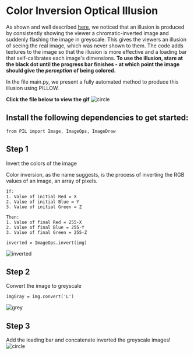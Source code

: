 # Color Inversion Optical Illusion


As shown and well described [here](https://t3hz0r.com/post/colour-afterimage-optical-illusion-tutorial/), we noticed that an illusion is produced by consistently showing the viewer a chromatic-inverted image and suddenly flashing the image in greyscale. This gives the viewers an illusion of seeing the real image, which was never shown to them. The code adds textures to the image so that the illusion is more effective and a loading bar that self-calibrates each image's dimensions. **To use the illusion, stare at the black dot until the progress bar finishes - at which point the image should give the *perception* of being colored.**

In the file main.py, we present a fully automated method to produce this illusion using PILLOW.

**Click the file below to view the gif**
![circle](https://user-images.githubusercontent.com/63454581/125639418-34f18742-1044-4e7a-b859-da626c8426dc.gif)

## Install the following dependencies to get started:
```
from PIL import Image, ImageOps, ImageDraw
```

## Step 1
Invert the colors of the image

Color inversion, as the name suggests, is the process of inverting the RGB values of an image, an array of pixels.
```
If:
1. Value of initial Red = X
2. Value of initial Blue = Y
3. Value of initial Green = Z

Then:
1. Value of final Red = 255-X
2. Value of final Blue = 255-Y
3. Value of final Green = 255-Z
```
```
inverted = ImageOps.invert(img)
```
![inverted](https://user-images.githubusercontent.com/63454581/125088078-b2b35b80-e0ea-11eb-853f-a7f9ecc4ddda.jpeg)

## Step 2
Convert the image to greyscale
```
imgGray = img.convert('L')
```
![grey](https://user-images.githubusercontent.com/63454581/125088051-afb86b00-e0ea-11eb-8b28-2b2751d9e61e.jpeg)

## Step 3
Add the loading bar and concatenate inverted the greyscale images!
![circle](https://user-images.githubusercontent.com/63454581/125639418-34f18742-1044-4e7a-b859-da626c8426dc.gif)
